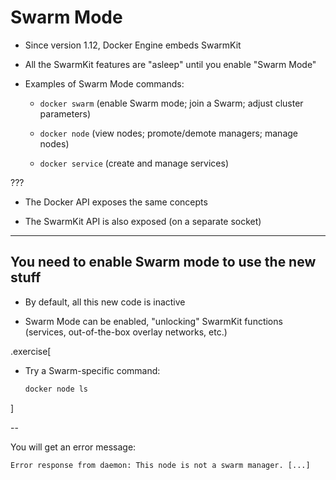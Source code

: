 # Swarm Mode

- Since version 1.12, Docker Engine embeds SwarmKit

- All the SwarmKit features are "asleep" until you enable "Swarm Mode"

- Examples of Swarm Mode commands:

  - `docker swarm` (enable Swarm mode; join a Swarm; adjust cluster parameters)

  - `docker node` (view nodes; promote/demote managers; manage nodes)

  - `docker service` (create and manage services)

???

- The Docker API exposes the same concepts

- The SwarmKit API is also exposed (on a separate socket)

---

## You need to enable Swarm mode to use the new stuff

- By default, all this new code is inactive

- Swarm Mode can be enabled, "unlocking" SwarmKit functions
  <br/>(services, out-of-the-box overlay networks, etc.)

.exercise[

- Try a Swarm-specific command:
  ```bash
  docker node ls
  ```

<!-- Ignore errors: ```wait ``` -->

]

--

You will get an error message:
```
Error response from daemon: This node is not a swarm manager. [...]
```
